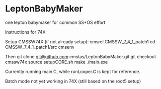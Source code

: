 # LeptonBabyMaker
one lepton babymaker for common SS+OS effort

Instructions for 74X

Setup CMSSW74X (if not already setup):
cmsrel CMSSW_7_4_1_patch1
cd CMSSW_7_4_1_patch1/src
cmsenv

Then 
git clone git@github.com:cmstas/LeptonBabyMaker.git
git checkout cmssw74x
source setupCORE.sh
make
./main.exe

Currently running main.C, while runLooper.C is kept for reference.

Batch mode not yet working in 74X (still based on the root5 setup)

